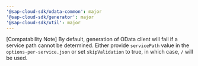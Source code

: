 ```yaml
---
'@sap-cloud-sdk/odata-common': major
'@sap-cloud-sdk/generator': major
'@sap-cloud-sdk/util': major
---
```


[Compatability Note] By default, generation of OData client will fail if a service path cannot be determined. Either provide `servicePath` value in the `options-per-service.json` or set `skipValidation` to true, in which case, `/` will be used.

